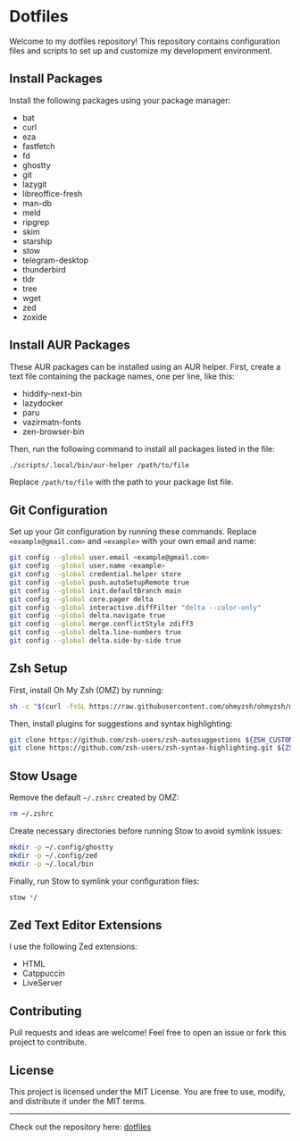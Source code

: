 # Dotfiles

Welcome to my dotfiles repository! This repository contains configuration files and scripts to set up and customize my development environment.

## Install Packages

Install the following packages using your package manager:

- bat
- curl
- eza
- fastfetch
- fd
- ghostty
- git
- lazygit
- libreoffice-fresh
- man-db
- meld
- ripgrep
- skim
- starship
- stow
- telegram-desktop
- thunderbird
- tldr
- tree
- wget
- zed
- zoxide

## Install AUR Packages

These AUR packages can be installed using an AUR helper. First, create a text file containing the package names, one per line, like this:

- hiddify-next-bin
- lazydocker
- paru
- vazirmatn-fonts
- zen-browser-bin

Then, run the following command to install all packages listed in the file:

```bash
./scripts/.local/bin/aur-helper /path/to/file
```

Replace `/path/to/file` with the path to your package list file.

## Git Configuration

Set up your Git configuration by running these commands. Replace `<example@gmail.com>` and `<example>` with your own email and name:

```bash
git config --global user.email <example@gmail.com>
git config --global user.name <example>
git config --global credential.helper store
git config --global push.autoSetupRemote true
git config --global init.defaultBranch main
git config --global core.pager delta
git config --global interactive.diffFilter "delta --color-only"
git config --global delta.navigate true
git config --global merge.conflictStyle zdiff3
git config --global delta.line-numbers true
git config --global delta.side-by-side true
```

## Zsh Setup

First, install Oh My Zsh (OMZ) by running:

```bash
sh -c "$(curl -fsSL https://raw.githubusercontent.com/ohmyzsh/ohmyzsh/master/tools/install.sh)"
```

Then, install plugins for suggestions and syntax highlighting:

```bash
git clone https://github.com/zsh-users/zsh-autosuggestions ${ZSH_CUSTOM:-~/.oh-my-zsh/custom}/plugins/zsh-autosuggestions
git clone https://github.com/zsh-users/zsh-syntax-highlighting.git ${ZSH_CUSTOM:-~/.oh-my-zsh/custom}/plugins/zsh-syntax-highlighting
```

## Stow Usage

Remove the default `~/.zshrc` created by OMZ:

```bash
rm ~/.zshrc
```

Create necessary directories before running Stow to avoid symlink issues:

```bash
mkdir -p ~/.config/ghostty
mkdir -p ~/.config/zed
mkdir -p ~/.local/bin
```

Finally, run Stow to symlink your configuration files:

```bash
stow */
```

## Zed Text Editor Extensions

I use the following Zed extensions:

- HTML
- Catppuccin
- LiveServer

## Contributing

Pull requests and ideas are welcome! Feel free to open an issue or fork this project to contribute.

## License

This project is licensed under the MIT License. You are free to use, modify, and distribute it under the MIT terms.

---

Check out the repository here: [dotfiles](https://github.com/mhtajari1379-bot/dotfiles)